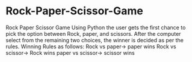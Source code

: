 # Rock-Paper-Scissor-Game
Rock Paper Scissor Game  Using Python  the user gets the first chance to pick the option between Rock, paper, and scissors. After the computer select from the remaining two choices, the winner is decided as per the rules. Winning Rules as follows:  Rock vs paper-> paper wins  Rock vs scissor-> Rock wins  paper vs scissor-> scissor wins
